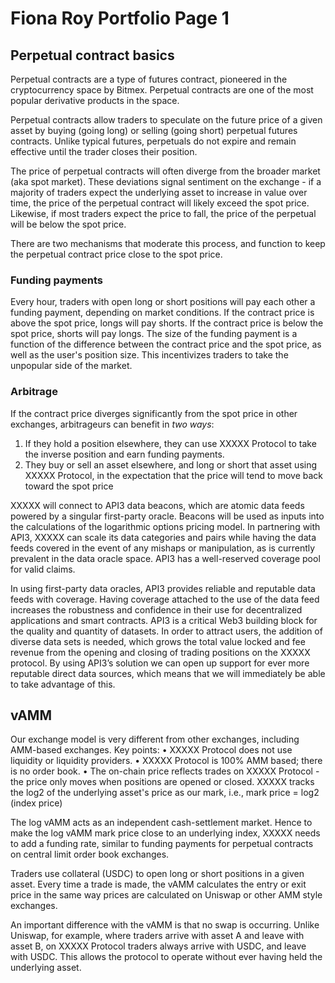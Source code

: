 # Fiona Roy Portfolio Page 1

## Perpetual contract basics

Perpetual contracts are a type of futures contract, pioneered in the cryptocurrency space by Bitmex. Perpetual contracts are one of the most popular derivative products in the space.

Perpetual contracts allow traders to speculate on the future price of a given asset by buying (going long) or selling (going short) perpetual futures contracts. Unlike typical futures, perpetuals do not expire and remain effective until the trader closes their position.

The price of perpetual contracts will often diverge from the broader market (aka spot market). These deviations signal sentiment on the exchange - if a majority of traders expect the underlying asset to increase in value over time, the price of the perpetual contract will likely exceed the spot price. Likewise, if most traders expect the price to fall, the price of the perpetual will be below the spot price.

There are two mechanisms that moderate this process, and function to keep the perpetual contract price close to the spot price.

### Funding payments
Every hour, traders with open long or short positions will pay each other a funding payment, depending on market conditions. If the contract price is above the spot price, longs will pay shorts. If the contract price is below the spot price, shorts will pay longs. The size of the funding payment is a function of the difference between the contract price and the spot price, as well as the user's position size. This incentivizes traders to take the unpopular side of the market.

### Arbitrage
If the contract price diverges significantly from the spot price in other exchanges, arbitrageurs can benefit in _two ways_:
1. If they hold a position elsewhere, they can use XXXXX Protocol to take the inverse position and earn funding payments. 
2. They buy or sell an asset elsewhere, and long or short that asset using XXXXX Protocol, in the expectation that the price will tend to move back toward the spot price

XXXXX will connect to API3 data beacons, which are atomic data feeds powered by a singular first-party oracle. Beacons will be used as inputs into the calculations of the logarithmic options pricing model. In partnering with API3, XXXXX can scale its data categories and pairs while having the data feeds covered in the event of any mishaps or manipulation, as is currently prevalent in the data oracle space. API3 has a well-reserved coverage pool for valid claims.

In using first-party data oracles, API3 provides reliable and reputable data feeds with coverage. Having coverage attached to the use of the data feed increases the robustness and confidence in their use for decentralized applications and smart contracts.
API3 is a critical Web3 building block for the quality and quantity of datasets. In order to attract users, the addition of diverse data sets is needed, which grows the total value locked and fee revenue from the opening and closing of trading positions on the XXXXX protocol.
By using API3’s solution we can open up support for ever more reputable direct data sources, which means that we will immediately be able to take advantage of this.

## vAMM
Our exchange model is very different from other exchanges, including AMM-based exchanges.
Key points:
•	XXXXX Protocol does not use liquidity or liquidity providers.
•	XXXXX Protocol is 100% AMM based; there is no order book.
•	The on-chain price reflects trades on XXXXX Protocol - the price only moves when positions are opened or closed.
XXXXX tracks the log2 of the underlying asset's price as our mark, i.e., mark price = log2 (index price)

The log vAMM acts as an independent cash-settlement market. Hence to make the log vAMM mark price close to an underlying index, XXXXX needs to add a funding rate, similar to funding payments for perpetual contracts on central limit order book exchanges.

Traders use collateral (USDC) to open long or short positions in a given asset. Every time a trade is made, the vAMM calculates the entry or exit price in the same way prices are calculated on Uniswap or other AMM style exchanges. 

An important difference with the vAMM is that no swap is occurring. Unlike Uniswap, for example, where traders arrive with asset A and leave with asset B, on XXXXX Protocol traders always arrive with USDC, and leave with USDC. This allows the protocol to operate without ever having held the underlying asset.
